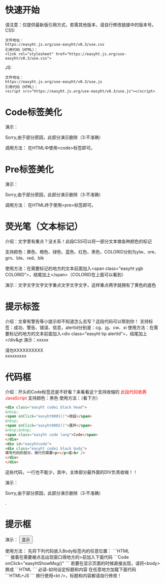 # 快速开始
请注意：仅提供最新版引用方式，若需其他版本，请自行修改链接中的版本号。
CSS:
```Code
文件地址：
https://easyht.js.org/use-easyht/v0.3/use.css
引用代码（HTML）：
<link rel="stylesheet" href="https://easyht.js.org/use-easyht/v0.3/use.css">
```
JS:
```Code
文件地址：
https://easyht.js.org/use-easyht/v0.3/use.js
引用代码（HTML）：
<script src="https://easyht.js.org/use-easyht/v0.3/use.js"></script>
```

# Code标签美化
演示：
<p class="tip">Sorry,由于部分原因，此部分演示删除（3:不准确）</p>

调用方法：
在HTML中使用&lt;code&gt;标签即可。 

# Pre标签美化
演示：
<p class="tip">Sorry,由于部分原因，此部分演示删除（3:不准确）</p>

调用方法：
在HTML终于使用&lt;pre&gt;标签即可。

# 荧光笔（文本标记）
介绍：文字里有重点？没关系！此段CSS可以将一部分文本做各种颜色的标记

支持颜色：黄色、橙色、绿色、蓝色、红色、黑色，COLORID分别为ylw、ore、grn、ble、red、blk

使用方法：在需要标记的地方的文本前面加入&lt;span class="easyht ygb COLORID"&gt;，结尾加上&lt;/span&gt;（COLORID在上面可以看到）

演示：文字文字文字文字<span class="easyht ygb ylw">重点</span>文字文字文字，这样重点两字就拥有了黄色的底色

# 提示标签
介绍：文章有警告等小提示却不知道怎么去写？这段代码可以帮到你！
支持标签：成功、警告、错误、信息，alertId分别是：cg、jg、cw、xi
使用方法：在需要标记的地方的文本前面加入&lt;div class="easyht tip alertId"&gt;，结尾加上&lt;/div&gt
演示：xxxxx
<div class="easyht tip jg">
请勿XXXXXXXXXX
</div>
xxxxxxxxx

# 代码框
介绍：开头的Code标签还是不好看？来看看这个支持收缩的
<font color=red>此段代码依靠JavaScript</font>
支持颜色：黑色
使用方法：（看下方）
```HTML
<div class="easyht codei black head">
&nbsp;
<span onClick="easyht0001()">收起</span>
&nbsp;
<span onClick="easyht0002()">展开</span>
&nbsp;&nbsp;
<span class="easyht code lang">Code</span>
</div>
<div id="easyhtcode">
<div class="easyht codei black body">
填写代码的部分，换行仍需要<p></p>或<br />
</div>
</div>
```
<p class="tip">这些代码，一行也不能少，其中，主体部分最外面的DIV负责收缩！！</p>
演示：
<p class="tip">Sorry,由于部分原因，此部分演示删除（3:不准确）</p>.

# 提示框
演示：
<button onClick="easyhtShowMsg()">显示</button>

<div id="messageForg" class="fog-wrapper">
<div class="message-box">
<div id="message-title"></div>
<div id="message-body"><div id="easyhtMsgBody"></div>
<div class="confirm-button"><div id="MsgOKB" onclick="easyhtMsgClose()"></div></div>
</div></div></div>
使用方法：
先将下列代码放入Body标签内的任意位置：
```HTML
<div id="messageForg" class="fog-wrapper">
<div class="message-box">
<div id="message-title"></div>
<div id="message-body"><div id="easyhtMsgBody"></div>
<div class="confirm-button"><div id="MsgOKB" onclick="easyhtMsgClose()"></div></div>
</div></div></div>
```
接着在需要被点击出现窗口得地方的&gt;前加入下面代码
```Code
onClick="easyhtShowMsg()"
```
若要在显示页面的时候直接出现，请将&lt;body&gt;换成
```HTML
<body onload="easyhtShowMsg()">
```
必读-如何设定标题和内容
在任意地方加载下面代码
```HTML+JS
<script>
document.getElementById("message-title").innerHTML="标题";
document.getElementById("easyhtMsgBody").innerHTML="内容<br>第二行";
</script>
```
换行使用&lt;bt /&gt;，标题和内容都请自行修改！

<script src="https://easyht.js.org/use-easyht/v0.3/use.js"></script>
<link rel="stylesheet" href="https://easyht.js.org/use-easyht/v0.3/use.css">
